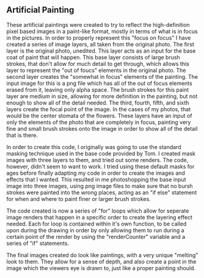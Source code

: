 ## Artificial Painting

These artificial paintings were created to try to reflect the high-definition pixel based images in a paint-like format, mostly in terms of what is in focus in the pictures. In order to properly represent this "focus on focus" I have created a series of image layers, all taken from the original photo. The first layer is the original photo, unedited. This layer acts as an input for the base coat of paint that will happen. This base layer consists of large brush strokes, that don't allow for much detail to get through, which allows this layer to represent the "out of foucs" elements in the original photo. The second layer creates the "somewhat in focus" elements of the painting. The input image for this is a png file which has all of the out of focus elements erased from it, leaving only alpha space. The brush strokes for this paint layer are medium in size, allowing for more definition in the painting, but not enough to show all of the detail needed. The third, fourth, fifth, and sixth layers create the focal point of the image. In the cases of my photos, that would be the center stomata of the flowers. These layers have an input of only the elements of the photo that are completely in focus, painting very fine and small brush strokes onto the image in order to show all of the detail that is there.

In order to create this code, I originally was going to use the standard masking technique used in the base code provided by Tom. I created mask images with three layers to them, and tried out some renders. The code, however, didn't seem to want to work. I tried using these default masks for ages before finally adapting my code in order to create the images and effects that I wanted. This resulted in me photoshopping the base input image into three images, using png image files to make sure that no bursh strokes were painted into the wrong places, acting as an "if else" statement for when and where to paint finer or larger brush strokes.

The code created is now a series of "for" loops which allow for seperate image renders that happen in a specific order to create the layering effect needed. Each for loop is contained within it's own function, to be called upon during the drawing in order by only allowing them to run during a certain point of the render by using the "renderCounter" variable and a series of "if" statements.

The final images created do look like paintings, with a very unique "melting" look to them. They allow for a sense of depth, and also create a point in the image which the viewers eye is drawn to, just like a proper painting should.